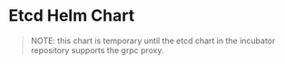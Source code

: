 # Etcd Helm Chart

> NOTE: this chart is temporary until the etcd chart in the incubator repository supports the grpc proxy.